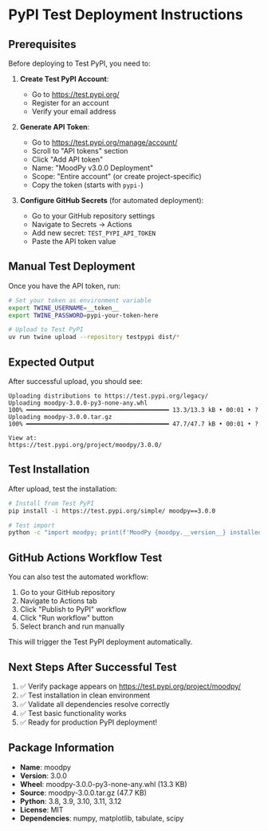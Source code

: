 # PyPI Test Deployment Instructions

## Prerequisites

Before deploying to Test PyPI, you need to:

1. **Create Test PyPI Account**:
   - Go to https://test.pypi.org/
   - Register for an account
   - Verify your email address

2. **Generate API Token**:
   - Go to https://test.pypi.org/manage/account/
   - Scroll to "API tokens" section
   - Click "Add API token"
   - Name: "MoodPy v3.0.0 Deployment"
   - Scope: "Entire account" (or create project-specific)
   - Copy the token (starts with `pypi-`)

3. **Configure GitHub Secrets** (for automated deployment):
   - Go to your GitHub repository settings
   - Navigate to Secrets → Actions
   - Add new secret: `TEST_PYPI_API_TOKEN`
   - Paste the API token value

## Manual Test Deployment

Once you have the API token, run:

```bash
# Set your token as environment variable
export TWINE_USERNAME=__token__
export TWINE_PASSWORD=pypi-your-token-here

# Upload to Test PyPI
uv run twine upload --repository testpypi dist/*
```

## Expected Output

After successful upload, you should see:
```
Uploading distributions to https://test.pypi.org/legacy/
Uploading moodpy-3.0.0-py3-none-any.whl
100% ━━━━━━━━━━━━━━━━━━━━━━━━━━━━━━━━━━━━━━━━ 13.3/13.3 kB • 00:01 • ?
Uploading moodpy-3.0.0.tar.gz  
100% ━━━━━━━━━━━━━━━━━━━━━━━━━━━━━━━━━━━━━━━━ 47.7/47.7 kB • 00:01 • ?

View at:
https://test.pypi.org/project/moodpy/3.0.0/
```

## Test Installation

After upload, test the installation:

```bash
# Install from Test PyPI
pip install -i https://test.pypi.org/simple/ moodpy==3.0.0

# Test import
python -c "import moodpy; print(f'MoodPy {moodpy.__version__} installed successfully!')"
```

## GitHub Actions Workflow Test

You can also test the automated workflow:

1. Go to your GitHub repository
2. Navigate to Actions tab
3. Click "Publish to PyPI" workflow
4. Click "Run workflow" button
5. Select branch and run manually

This will trigger the Test PyPI deployment automatically.

## Next Steps After Successful Test

1. ✅ Verify package appears on https://test.pypi.org/project/moodpy/
2. ✅ Test installation in clean environment
3. ✅ Validate all dependencies resolve correctly
4. ✅ Test basic functionality works
5. ✅ Ready for production PyPI deployment!

## Package Information

- **Name**: moodpy
- **Version**: 3.0.0
- **Wheel**: moodpy-3.0.0-py3-none-any.whl (13.3 KB)
- **Source**: moodpy-3.0.0.tar.gz (47.7 KB)
- **Python**: 3.8, 3.9, 3.10, 3.11, 3.12
- **License**: MIT
- **Dependencies**: numpy, matplotlib, tabulate, scipy
